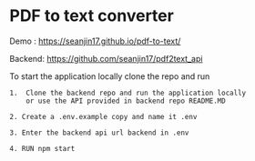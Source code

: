 # PDF to text converter

Demo : https://seanjin17.github.io/pdf-to-text/

Backend: https://github.com/seanjin17/pdf2text_api


To start the application locally clone the repo and run
```
1.  Clone the backend repo and run the application locally
    or use the API provided in backend repo README.MD
    
2. Create a .env.example copy and name it .env

3. Enter the backend api url backend in .env

4. RUN npm start
```
